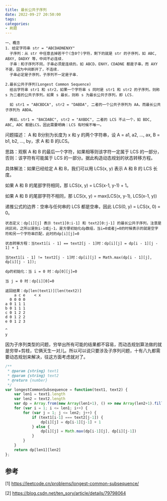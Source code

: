 ```yaml
---
title: 最长公共子序列
date: 2022-09-27 20:50:00
tags:
categories:
- 刷题
---
```


```
一、概念
1. 给定字符串 str = "ABCDADNENXY"
  子序列：从 str 中任意去掉若干个(含0个)字符，剩下的就是 str 的子序列，如 ABC, ABXY, DADXY 等，中间不必连续.
  子串：和子序列不同，子串必须是连续的，如 ABCD，ENXY，CDADNE 都是子串，而 AXY 不是，因为中间断开了，不连续.
  子串必定是子序列，子序列不一定是子串.

2.最长公共子序列(Longest Common Sequence)
  给出字符串 str1 和 str2，如果一个字符串 s 同时是 str1 和 str2 的子序列，则称 s 为二者的公共子序列，如果 s 最长，则称 s 为最长公共子序列，即 LCS.

  如 str1 = "ABCBDCA", str2 = "DABDA", 二者的一个公共子序列为 AA，而最长公共子序列为 ABDA。

  再如，str1 = "BACDABC", str2 = "AXBDC", 二者的 LCS 不止一个，如 BDC, ABC, ADC 都是LCS，因此需要明确：LCS 有时候不唯一。
```
问题描述： A 和 B分别为长度为 x 和 y 的两个字符串，设 A = a1, a2, ..., ax, B = b1, b2, ..., by，求 A 和 B 的LCS。

思路：观察 A 和 B 的最后一个字符，如果相等则该字符一定属于 LCS 的一部分，否则：该字符有可能属于 LCS 的一部分。据此构造动态规划的状态转移方程。

具体解法：如果已经给定 A 和 B，我们可以用 LCS(x, y) 表示 A 和 B 的 LCS 长度。

如果 A 和 B 的尾部字符相同，那 LCS(x, y) = LCS(x-1, y-1) + 1。

如果 A 和 B 的尾部字符不相同，那 LCS(x, y) = max(LCS(x, y-1), LCS(x-1, y))

递推公式的边界：空串与任何串的 LCS 都是空串，因此 LCS(0, y) = LCS(x, 0) = 0。

```
状态定义：dp[i][j] 表示 text1[0:i-1] 和 text2[0:j-1] 的最长公共子序列，注意是闭区间，之所以是到i-1或j-1，是方便初始化dp数组，当i=0或者j=0的时候表示的就是空字符和另一个字符串匹配，此时的dp[i][j]=0

状态转移方程：当text1[i - 1] == text2[j - 1]时：dp[i][j] = dp[i - 1][j - 1] + 1

当text1[i - 1] != text2[j - 1]时：dp[i][j] = Math.max(dp[i - 1][j], dp[i][j - 1]);

dp的初始化：当 i = 0 时：dp[0][j]=0

当 j = 0 时：dp[i][0]=0

返回结果：dp[len(text1)][len(text2)]
    a c e    < x
  0 0 0 0
a 0 1 1 1
b 0 1 1 1
c 0 1 2 2
d 0 1 2 2
e 0 1 2 3

^
y
```
因为子序列类型的问题，穷举出所有可能的结果都不容易，而动态规划算法做的就是穷举+剪枝，它俩天生一对儿。所以可以说只要涉及子序列问题，十有八九都需要动态规划来解决，往这方面考虑就对了。
```javascript
/**
 * @param {string} text1
 * @param {string} text2
 * @return {number}
 */
var longestCommonSubsequence = function(text1, text2) {
    var len1 = text1.length
    var len2 = text2.length
    var dp = Array.from(new Array(len1+1), () => new Array(len2+1).fill(0))
    for (var i = 1; i <= len1; i++) {
        for (var j = 1; j <= len2; j++) {
            if (text1[i-1] === text2[j-1]) {
                dp[i][j] = dp[i-1][j-1] + 1
            } else {
                dp[i][j] = Math.max(dp[i-1][j], dp[i][j-1])
            }
        }
    }
    return dp[len1][len2]
};
```

## 参考
[1] https://leetcode.cn/problems/longest-common-subsequence/

[2] https://blog.csdn.net/ten_sory/article/details/79798064